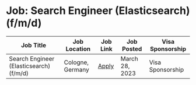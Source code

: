 # Job: Search Engineer (Elasticsearch) (f/m/d)

| Job Title | Job Location | Job Link | Job Posted | Visa Sponsorship |
| --- | --- | --- | --- | --- |
| Search Engineer (Elasticsearch) (f/m/d) | Cologne, Germany | [Apply](https://kaufland-ecommerce.com/en/job/search-engineer-elasticsearch-f-m-d/) | March 28, 2023 | Visa Sponsorship |

